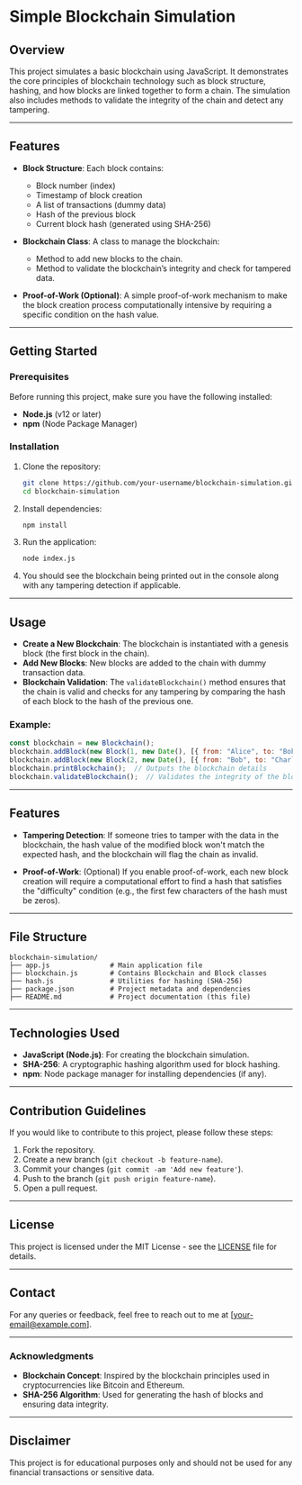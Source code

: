 
# Simple Blockchain Simulation

## Overview

This project simulates a basic blockchain using JavaScript. It demonstrates the core principles of blockchain technology such as block structure, hashing, and how blocks are linked together to form a chain. The simulation also includes methods to validate the integrity of the chain and detect any tampering.

---

## Features

- **Block Structure**: Each block contains:
  - Block number (index)
  - Timestamp of block creation
  - A list of transactions (dummy data)
  - Hash of the previous block
  - Current block hash (generated using SHA-256)
  
- **Blockchain Class**: A class to manage the blockchain:
  - Method to add new blocks to the chain.
  - Method to validate the blockchain’s integrity and check for tampered data.

- **Proof-of-Work (Optional)**: A simple proof-of-work mechanism to make the block creation process computationally intensive by requiring a specific condition on the hash value.

---

## Getting Started

### Prerequisites

Before running this project, make sure you have the following installed:
- **Node.js** (v12 or later)
- **npm** (Node Package Manager)

### Installation

1. Clone the repository:

   ```bash
   git clone https://github.com/your-username/blockchain-simulation.git
   cd blockchain-simulation
   ```

2. Install dependencies:

   ```bash
   npm install
   ```

3. Run the application:

   ```bash
   node index.js
   ```

4. You should see the blockchain being printed out in the console along with any tampering detection if applicable.

---

## Usage

- **Create a New Blockchain**: The blockchain is instantiated with a genesis block (the first block in the chain).
- **Add New Blocks**: New blocks are added to the chain with dummy transaction data.
- **Blockchain Validation**: The `validateBlockchain()` method ensures that the chain is valid and checks for any tampering by comparing the hash of each block to the hash of the previous one.

### Example:

```javascript
const blockchain = new Blockchain();
blockchain.addBlock(new Block(1, new Date(), [{ from: "Alice", to: "Bob", amount: 50 }]));
blockchain.addBlock(new Block(2, new Date(), [{ from: "Bob", to: "Charlie", amount: 30 }]));
blockchain.printBlockchain();  // Outputs the blockchain details
blockchain.validateBlockchain();  // Validates the integrity of the blockchain
```

---

## Features

- **Tampering Detection**: If someone tries to tamper with the data in the blockchain, the hash value of the modified block won't match the expected hash, and the blockchain will flag the chain as invalid.
  
- **Proof-of-Work**: (Optional) If you enable proof-of-work, each new block creation will require a computational effort to find a hash that satisfies the "difficulty" condition (e.g., the first few characters of the hash must be zeros).

---

## File Structure

```
blockchain-simulation/
├── app.js               # Main application file
├── blockchain.js        # Contains Blockchain and Block classes
├── hash.js              # Utilities for hashing (SHA-256)
├── package.json         # Project metadata and dependencies
├── README.md            # Project documentation (this file)
```

---

## Technologies Used

- **JavaScript (Node.js)**: For creating the blockchain simulation.
- **SHA-256**: A cryptographic hashing algorithm used for block hashing.
- **npm**: Node package manager for installing dependencies (if any).

---

## Contribution Guidelines

If you would like to contribute to this project, please follow these steps:

1. Fork the repository.
2. Create a new branch (`git checkout -b feature-name`).
3. Commit your changes (`git commit -am 'Add new feature'`).
4. Push to the branch (`git push origin feature-name`).
5. Open a pull request.

---

## License

This project is licensed under the MIT License - see the [LICENSE](LICENSE) file for details.

---

## Contact

For any queries or feedback, feel free to reach out to me at [your-email@example.com].

---

### Acknowledgments

- **Blockchain Concept**: Inspired by the blockchain principles used in cryptocurrencies like Bitcoin and Ethereum.
- **SHA-256 Algorithm**: Used for generating the hash of blocks and ensuring data integrity.

---

## Disclaimer

This project is for educational purposes only and should not be used for any financial transactions or sensitive data.